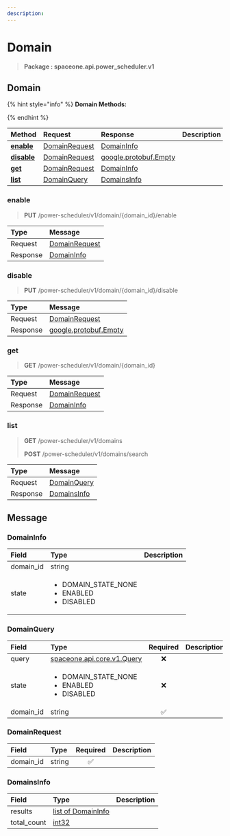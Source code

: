 ```yaml
---
description:  
---
```

# Domain

>  **Package : spaceone.api.power_scheduler.v1**

## Domain

{% hint style="info" %}
**Domain Methods:**

{%  endhint %}


| Method | Request | Response | Description |
| :--- | :--- | :--- | :--- |
| [**enable**](domain.md#enable)|   [DomainRequest](domain.md#domainrequest) |   [DomainInfo](domain.md#domaininfo) |  |
| [**disable**](domain.md#disable)|   [DomainRequest](domain.md#domainrequest) |  [google.protobuf.Empty](https://github.com/protocolbuffers/protobuf/blob/master/src/google/protobuf/empty.proto)|  |
| [**get**](domain.md#get)|   [DomainRequest](domain.md#domainrequest) |   [DomainInfo](domain.md#domaininfo) |  |
| [**list**](domain.md#list)|   [DomainQuery](domain.md#domainquery) |   [DomainsInfo](domain.md#domainsinfo) |  | 
 

 
### enable
> **PUT** /power-scheduler/v1/domain/{domain_id}/enable
>


| Type | Message |
| :--- | :--- |
| Request | [DomainRequest](domain.md#domainrequest) |
| Response |  [DomainInfo](domain.md#domaininfo)  |
 
 

 
### disable
> **PUT** /power-scheduler/v1/domain/{domain_id}/disable
>


| Type | Message |
| :--- | :--- |
| Request | [DomainRequest](domain.md#domainrequest) |
| Response | [google.protobuf.Empty](https://github.com/protocolbuffers/protobuf/blob/master/src/google/protobuf/empty.proto) |
 
 

 
### get
> **GET** /power-scheduler/v1/domain/{domain_id}
>


| Type | Message |
| :--- | :--- |
| Request | [DomainRequest](domain.md#domainrequest) |
| Response |  [DomainInfo](domain.md#domaininfo)  |
 
 

 
### list
> **GET** /power-scheduler/v1/domains
>
> **POST** /power-scheduler/v1/domains/search



| Type | Message |
| :--- | :--- |
| Request | [DomainQuery](domain.md#domainquery) |
| Response |  [DomainsInfo](domain.md#domainsinfo)  |


## 

## Message

### DomainInfo
<table>
  <thead>
    <tr>
      <th style="text-align:left">Field</th>
      <th style="text-align:left">Type</th>
      <th style="text-align:left">Description</th>
    </tr>
  </thead>
  <tbody>
    <tr>
      <td style="text-align:left">domain_id</td>
      <td style="text-align:left">string</td>
<td style="text-align:left"></td>

   </tr>
    <tr>
      <td style="text-align:left">state</td>
      <td style="text-align:left"><ul>
          	<li>DOMAIN_STATE_NONE</li>
          	<li>ENABLED</li>
          	<li>DISABLED</li>
        </ul></td>
<td style="text-align:left"></td>

   </tr>
  </tbody>
</table>



### DomainQuery
<table>
  <thead>
    <tr>
      <th style="text-align:left">Field</th>
      <th style="text-align:left">Type</th>
      <th style="text-align:center">Required</th>
      <th style="text-align:left">Description</th>
    </tr>
  </thead>
  <tbody>
    <tr>
      <td style="text-align:left">query</td>
      <td style="text-align:left"><a href="https://spaceone-dev.gitbook.io/api-reference/common-v1/search-query">spaceone.api.core.v1.Query</a></td>
<td style="text-align:center">❌</td>
<td style="text-align:left"></td>
   </tr>
    <tr>
      <td style="text-align:left">state</td>
      <td style="text-align:left"><ul>
          	<li>DOMAIN_STATE_NONE</li>
          	<li>ENABLED</li>
          	<li>DISABLED</li>
        </ul></td>
<td style="text-align:center">❌</td>
<td style="text-align:left"></td>
   </tr>
    <tr>
      <td style="text-align:left">domain_id</td>
      <td style="text-align:left">string</td>
<td style="text-align:center">✅</td>
<td style="text-align:left"></td>
   </tr>
  </tbody>
</table>



### DomainRequest
| Field | Type | Required | Description |
| :--- | :--- | :---: | :--- |
| domain_id |string|✅| |

### DomainsInfo
| Field | Type |  Description |
| :--- | :--- | :--- |
| results |[list of DomainInfo](domain.md#domaininfo) | |
| total_count |[int32](https://github.com/protocolbuffers/protobuf/blob/master/src/google/protobuf/type.proto) | |
